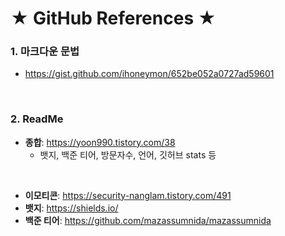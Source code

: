 # ★ GitHub References ★   
### 1. 마크다운 문법
* https://gist.github.com/ihoneymon/652be052a0727ad59601
<br>

### 2. ReadMe   
* __종합__: https://yoon990.tistory.com/38   
   * 뱃지, 백준 티어, 방문자수, 언어, 깃허브 stats 등   
<br>

* __이모티콘__: https://security-nanglam.tistory.com/491   
* __뱃지__: https://shields.io/
* __백준 티어__: https://github.com/mazassumnida/mazassumnida
